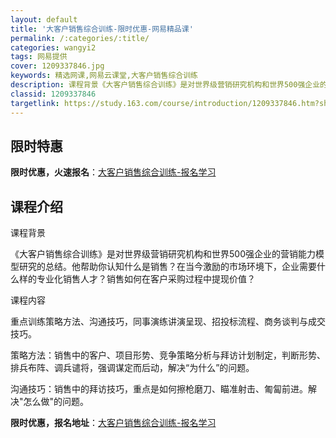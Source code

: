```yaml
---
layout: default
title: '大客户销售综合训练-限时优惠-网易精品课'
permalink: /:categories/:title/
categories: wangyi2
tags: 网易提供
cover: 1209337846.jpg
keywords: 精选网课,网易云课堂,大客户销售综合训练
description: 课程背景《大客户销售综合训练》是对世界级营销研究机构和世界500强企业的营销能力模型研究的总结。他帮助你认知什么是销售？
classid: 1209337846
targetlink: https://study.163.com/course/introduction/1209337846.htm?share=1&shareId=1025206652&utm_campaign=share&utm_medium=iphoneShare&utm_source=&utm_u=1025206652
---
```


## 限时特惠

**限时优惠，火速报名**：[大客户销售综合训练-报名学习](https://study.163.com/course/introduction/1209337846.htm?share=1&shareId=1025206652&utm_campaign=share&utm_medium=iphoneShare&utm_source=&utm_u=1025206652)

## 课程介绍

课程背景

《大客户销售综合训练》是对世界级营销研究机构和世界500强企业的营销能力模型研究的总结。他帮助你认知什么是销售？在当今激励的市场环境下，企业需要什么样的专业化销售人才？销售如何在客户采购过程中提现价值？

课程内容

重点训练策略方法、沟通技巧，同事演练讲演呈现、招投标流程、商务谈判与成交技巧。

策略方法：销售中的客户、项目形势、竞争策略分析与拜访计划制定，判断形势、排兵布阵、调兵谴将，强调谋定而后动，解决“为什么”的问题。

沟通技巧：销售中的拜访技巧，重点是如何擦枪磨刀、瞄准射击、匍匐前进。解决"怎么做"的问题。

**限时优惠，报名地址**：[大客户销售综合训练-报名学习](https://study.163.com/course/introduction/1209337846.htm?share=1&shareId=1025206652&utm_campaign=share&utm_medium=iphoneShare&utm_source=&utm_u=1025206652)

